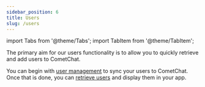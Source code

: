 ```yaml
---
sidebar_position: 6
title: Users
slug: /users
---
```


import Tabs from '@theme/Tabs';
import TabItem from '@theme/TabItem';

The primary aim for our users functionality is to allow you to quickly retrieve and add users to CometChat.

You can begin with [user management](./users-user-management) to sync your users to CometChat. Once that is done, you can [retrieve users](./users-retrieve-users) and display them in your app.